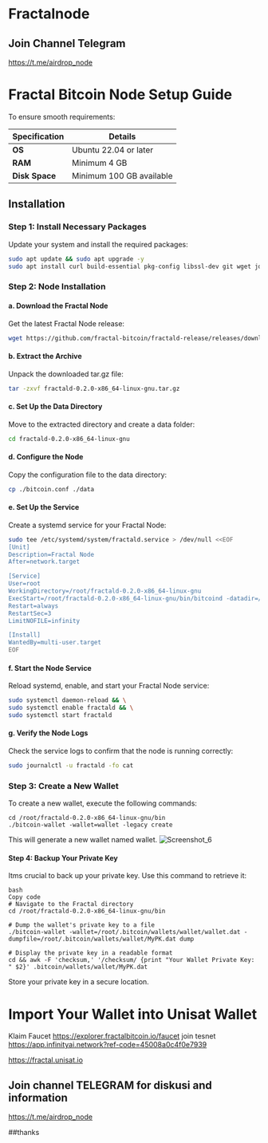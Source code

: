 # Fractalnode
## Join Channel Telegram

https://t.me/airdrop_node

# Fractal Bitcoin Node Setup Guide

To ensure smooth requirements:

| Specification        | Details                           |
|----------------------|-----------------------------------|
| **OS**               | Ubuntu 22.04 or later             |
| **RAM**              | Minimum 4 GB                      |
| **Disk Space**       | Minimum 100 GB available          |

## Installation

### Step 1: Install Necessary Packages

Update your system and install the required packages:

```bash
sudo apt update && sudo apt upgrade -y
sudo apt install curl build-essential pkg-config libssl-dev git wget jq make gcc chrony -y
```

### Step 2: Node Installation

#### a. Download the Fractal Node

Get the latest Fractal Node release:

```bash
wget https://github.com/fractal-bitcoin/fractald-release/releases/download/v0.2.0/fractald-0.2.0-x86_64-linux-gnu.tar.gz
```

#### b. Extract the Archive
Unpack the downloaded tar.gz file:

```bash
tar -zxvf fractald-0.2.0-x86_64-linux-gnu.tar.gz
```

#### c. Set Up the Data Directory
Move to the extracted directory and create a data folder:

```bash
cd fractald-0.2.0-x86_64-linux-gnu
```

#### d. Configure the Node
Copy the configuration file to the data directory:

```bash
cp ./bitcoin.conf ./data
```

#### e. Set Up the Service
Create a systemd service for your Fractal Node:

```bash
sudo tee /etc/systemd/system/fractald.service > /dev/null <<EOF
[Unit]
Description=Fractal Node
After=network.target

[Service]
User=root
WorkingDirectory=/root/fractald-0.2.0-x86_64-linux-gnu
ExecStart=/root/fractald-0.2.0-x86_64-linux-gnu/bin/bitcoind -datadir=/root/fractald-0.2.0-x86_64-linux-gnu/data/ -maxtipage=504576000
Restart=always
RestartSec=3
LimitNOFILE=infinity

[Install]
WantedBy=multi-user.target
EOF
```

#### f. Start the Node Service
Reload systemd, enable, and start your Fractal Node service:

```bash
sudo systemctl daemon-reload && \
sudo systemctl enable fractald && \
sudo systemctl start fractald
```

#### g. Verify the Node Logs
Check the service logs to confirm that the node is running correctly:

```bash
sudo journalctl -u fractald -fo cat
```

### Step 3: Create a New Wallet
To create a new wallet, execute the following commands:

```shell
cd /root/fractald-0.2.0-x86_64-linux-gnu/bin
./bitcoin-wallet -wallet=wallet -legacy create
```
This will generate a new wallet named wallet.
![Screenshot_6](https://github.com/user-attachments/assets/42465c83-699e-4069-831d-f0691a79445a)

#### Step 4: Backup Your Private Key
Itms crucial to back up your private key. Use this command to retrieve it:

```shell
bash
Copy code
# Navigate to the Fractal directory
cd /root/fractald-0.2.0-x86_64-linux-gnu/bin

# Dump the wallet's private key to a file
./bitcoin-wallet -wallet=/root/.bitcoin/wallets/wallet/wallet.dat -dumpfile=/root/.bitcoin/wallets/wallet/MyPK.dat dump

# Display the private key in a readable format
cd && awk -F 'checksum,' '/checksum/ {print "Your Wallet Private Key: " $2}' .bitcoin/wallets/wallet/MyPK.dat
```
Store your private key in a secure location.


# Import Your Wallet into Unisat Wallet
Klaim Faucet 
https://explorer.fractalbitcoin.io/faucet
join tesnet
https://app.infinityai.network?ref-code=45008a0c4f0e7939

https://fractal.unisat.io

## Join channel TELEGRAM for diskusi and information

https://t.me/airdrop_node

##thanks




